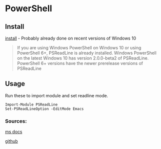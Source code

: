 # PowerShell

## Install
[install](https://github.com/PowerShell/PSReadLine#installation) - Probably already done on recent versions of Windows 10
> If you are using Windows PowerShell on Windows 10 or using PowerShell 6+, PSReadLine is already installed. Windows PowerShell on the latest Windows 10 has version 2.0.0-beta2 of PSReadLine. PowerShell 6+ versions have the newer prerelease versions of PSReadLine

## Usage
Run these to import module and set readline mode.

	Import-Module PSReadLine
	Set-PSReadLineOption -EditMode Emacs

### Sources:
[ms docs](https://docs.microsoft.com/en-us/powershell/module/psreadline/?view=powershell-7.1)

[github](https://github.com/PowerShell/PSReadLine)
